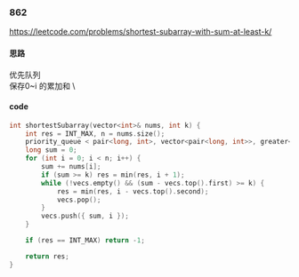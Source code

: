 ### 862
https://leetcode.com/problems/shortest-subarray-with-sum-at-least-k/

#### 思路
优先队列 \
保存0~i 的累加和 \


#### code
```cpp
int shortestSubarray(vector<int>& nums, int k) {
	int res = INT_MAX, n = nums.size();
	priority_queue < pair<long, int>, vector<pair<long, int>>, greater<pair<long, int>>> vecs;
	long sum = 0;
	for (int i = 0; i < n; i++) {
		sum += nums[i];
		if (sum >= k) res = min(res, i + 1);
		while (!vecs.empty() && (sum - vecs.top().first) >= k) {
			res = min(res, i - vecs.top().second);
			vecs.pop();
		}
		vecs.push({ sum, i });
	}

	if (res == INT_MAX) return -1;

	return res;
}
```